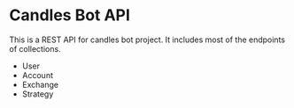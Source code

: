 # Candles Bot API

This is a REST API for candles bot project.
It includes most of the endpoints of collections.

* User
* Account
* Exchange
* Strategy